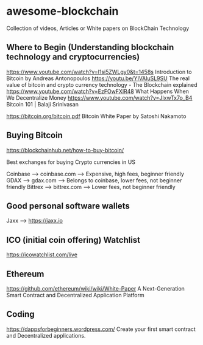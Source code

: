 # awesome-blockchain
Collection of videos, Articles or White papers on BlockChain Technology


Where to Begin (Understanding blockchain technology and cryptocurrencies)
-------------------------------------------------------------------------

https://www.youtube.com/watch?v=l1si5ZWLgy0&t=1458s Introduction to Bitcoin by Andreas Antonopoulos
https://youtu.be/YIVAluSL9SU The real value of bitcoin and crypto currency technology - The Blockchain explained
https://www.youtube.com/watch?v=EzFOwFXlR48 What Happens When We Decentralize Money
https://www.youtube.com/watch?v=JIxwTx7o_B4 Bitcoin 101 | Balaji Srinivasan

https://bitcoin.org/bitcoin.pdf Bitcoin White Paper by Satoshi Nakamoto


Buying Bitcoin
-----------------

https://blockchainhub.net/how-to-buy-bitcoin/

Best exchanges for buying Crypto currencies in US

Coinbase --> coinbase.com --> Expensive, high fees, beginner friendly
GDAX     --> gdax.com     --> Belongs to coinbase, lower fees, not beginner friendly
Bittrex  --> bittrex.com  --> Lower fees, not beginner friendly

Good personal software wallets
-------------------------------

Jaxx  --> https://jaxx.io

ICO (initial coin offering) Watchlist
--------------------------------------

https://icowatchlist.com/live

Ethereum
-------------

https://github.com/ethereum/wiki/wiki/White-Paper A Next-Generation Smart Contract and Decentralized Application Platform

Coding
--------
https://dappsforbeginners.wordpress.com/ Create your first smart contract and Decentralized applications.
